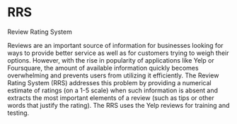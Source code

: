 # RRS
Review Rating System

Reviews are an important source of information for businesses looking for ways to provide better service as well as for customers trying to weigh their options. However, with the rise in popularity of applications like Yelp or Foursquare, the amount of available information quickly becomes overwhelming and prevents users from utilizing it efficiently. The Review Rating System (RRS) addresses this problem by providing a numerical estimate of ratings (on a 1-5 scale) when such information is absent and extracts the most important elements of a review (such as tips or other words that justify the rating). The RRS uses the Yelp reviews for training and testing.